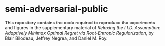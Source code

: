 # semi-adversarial-public

This repository contains the code required to reproduce the experiments and figures in the supplementary material of *Relaxing the I.I.D. Assumption: Adaptively Minimax Optimal Regret via Root-Entropic Regularization*, by Blair Bilodeau, Jeffrey Negrea, and Daniel M. Roy. 
